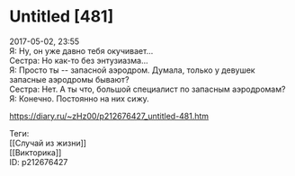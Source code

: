 Untitled [481]
===============

   
 2017-05-02, 23:55   
  Я: Ну, он уже давно тебя окучивает...   
 Сестра: Но как-то без энтузиазма...   
 Я: Просто ты -- запасной аэродром. Думала, только у девушек запасные аэродромы бывают?   
 Сестра: Нет. А ты что, большой специалист по запасным аэродромам?   
 Я: Конечно. Постоянно на них сижу.   
    
 <https://diary.ru/~zHz00/p212676427_untitled-481.htm>   
   
 Теги:   
 [[Случай из жизни]]   
 [[Викторика]]   
 ID: p212676427